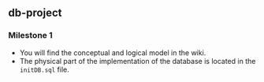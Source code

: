 ## db-project

### Milestone 1

* You will find the conceptual and logical model in the wiki. 
* The physical part of the implementation of the database is located in the `initDB.sql` file.